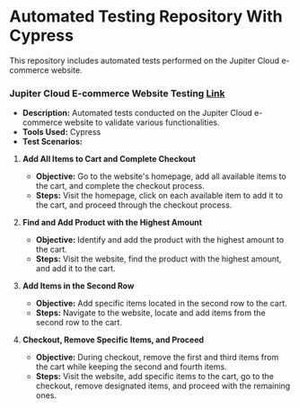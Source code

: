 # Automated Testing Repository With Cypress

This repository includes automated tests performed on the Jupiter Cloud e-commerce website.

### Jupiter Cloud E-commerce Website Testing [Link](https://jupiter.cloud.planittesting.com/#/shop)

- **Description:** Automated tests conducted on the Jupiter Cloud e-commerce website to validate various functionalities.
- **Tools Used:** Cypress
- **Test Scenarios:**

1. **Add All Items to Cart and Complete Checkout**
   - **Objective:** Go to the website's homepage, add all available items to the cart, and complete the checkout process.
   - **Steps:** Visit the homepage, click on each available item to add it to the cart, and proceed through the checkout process.

2. **Find and Add Product with the Highest Amount**
   - **Objective:** Identify and add the product with the highest amount to the cart.
   - **Steps:** Visit the website, find the product with the highest amount, and add it to the cart.

3. **Add Items in the Second Row**
   - **Objective:** Add specific items located in the second row to the cart.
   - **Steps:** Navigate to the website, locate and add items from the second row to the cart.

4. **Checkout, Remove Specific Items, and Proceed**
   - **Objective:** During checkout, remove the first and third items from the cart while keeping the second and fourth items.
   - **Steps:** Visit the website, add specific items to the cart, go to the checkout, remove designated items, and proceed with the remaining ones.



